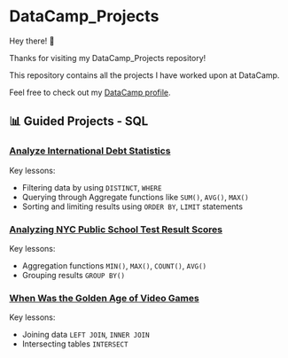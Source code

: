 # DataCamp_Projects

Hey there! 👋

Thanks for visiting my DataCamp_Projects repository!

This repository contains all the projects I have worked upon at DataCamp.

Feel free to check out my [DataCamp profile](https://www.datacamp.com/profile/rohaanzuberi).

## 📊 Guided Projects - SQL

### [Analyze International Debt Statistics](https://github.com/rohaanzuberi/DataCamp_Projects/blob/1a7e5adbe5f8a9035c64971085da32f9a22b4d74/Analyze%20International%20Debt%20Statistics/notebook.ipynb)

Key lessons:
- Filtering data by using `DISTINCT`, `WHERE`
- Querying through Aggregate functions like `SUM()`, `AVG()`, `MAX()`
- Sorting and limiting results using `ORDER BY`, `LIMIT` statements

### [Analyzing NYC Public School Test Result Scores](https://github.com/rohaanzuberi/DataCamp_Projects/blob/85743ba1c867af2ca3afb56bd7c5eda28187cd1b/Analyzing%20NYC%20Public%20School%20Test%20Result%20Scores/notebook.ipynb)

Key lessons:
- Aggregation functions `MIN()`, `MAX()`, `COUNT()`, `AVG()`
- Grouping results `GROUP BY()`

### [When Was the Golden Age of Video Games](https://github.com/rohaanzuberi/DataCamp_Projects/blob/85743ba1c867af2ca3afb56bd7c5eda28187cd1b/When%20Was%20the%20Golden%20Age%20of%20Video%20Games/notebook.ipynb)

Key lessons:
- Joining data `LEFT JOIN`, `INNER JOIN`
- Intersecting tables `INTERSECT`
